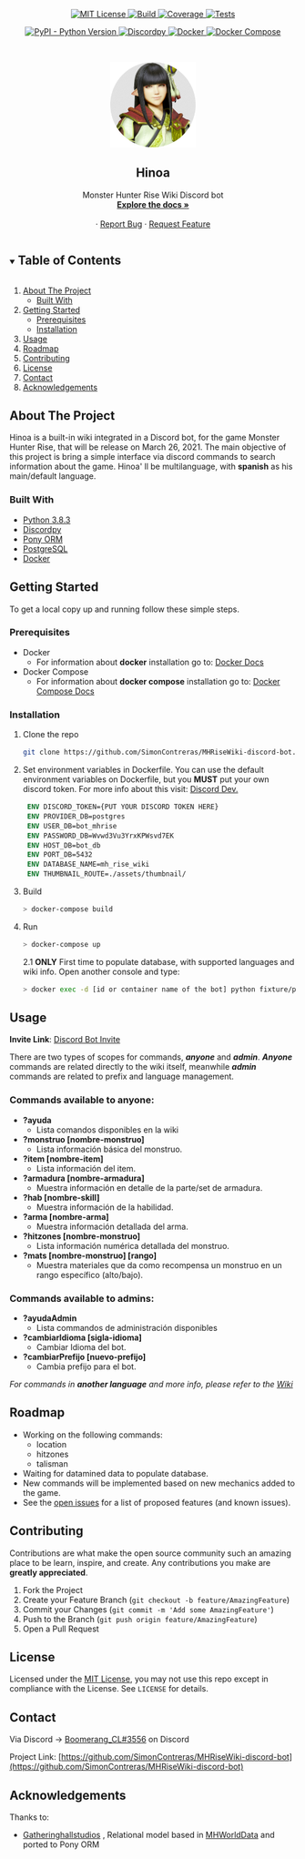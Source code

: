 <!--
*** Thanks for checking out the Best-README-Template. If you have a suggestion
*** that would make this better, please fork the repo and create a pull request
*** or simply open an issue with the tag "enhancement".
*** Thanks again! Now go create something AMAZING! :D
***
***
***
*** To avoid retyping too much info. Do a search and replace for the following:
*** SimonContreras, MHRiseWiki-discord-bot, project_title, project_description
-->



<!-- PROJECT SHIELDS -->
<!--
*** I'm using markdown "reference style" links for readability.
*** Reference links are enclosed in brackets [ ] instead of parentheses ( ).
*** See the bottom of this document for the declaration of the reference variables
*** for contributors-url, forks-url, etc. This is an optional, concise syntax you may use.
*** https://www.markdownguide.org/basic-syntax/#reference-style-links
-->
<p align="center">
  <a href="https://github.com/SimonContreras/MHRiseWiki-discord-bot/blob/main/LICENSE">
    <img src="https://img.shields.io/badge/License-MIT-yellow.svg" alt="MIT License">
  </a>
  <a href="">
    <img src="https://img.shields.io/badge/Build-passing-success" alt="Build">
  </a>
  <a href="">
    <img src="https://img.shields.io/badge/Coverage-30%25-critical" alt="Coverage">
  </a>
   <a href="">
    <img src="https://img.shields.io/badge/Tests-passing-success" alt="Tests">
  </a>
</p>
<p align="center">
  <a href="https://www.python.org/downloads/">
    <img alt="PyPI - Python Version" 
        src="https://img.shields.io/badge/Python-3.8.3-blue">
  </a>
  <a href="https://discordpy.readthedocs.io">
    <img alt="Discordpy" 
        src="https://img.shields.io/badge/Discord-py-blue">
  </a>
  <a href="https://docs.docker.com/">
    <img src="https://img.shields.io/badge/Docker-10.10.5-blue" alt="Docker">
  </a>
   <a href="https://docs.docker.com/compose/">
    <img src="https://img.shields.io/badge/DockerCompose-1.28.5-blue" alt="Docker Compose">
  </a>
</p>



<!-- PROJECT LOGO -->
<br />
<p align="center">
  <a href="https://github.com/SimonContreras/MHRiseWiki-discord-bot">
    <img src="assets/bot-icon/hinoa_circle.png" alt="Logo" width="150" height="150">
  </a>

  <h2 align="center">Hinoa</h2>

  <p align="center">
    Monster Hunter Rise Wiki Discord bot
    <br/>
    <a href="https://github.com/SimonContreras/MHRiseWiki-discord-bot"><strong>Explore the docs »</strong></a>
    <br />
    <br />
    <!--<a href="https://github.com/SimonContreras/MHRiseWiki-discord-bot">View Demo</a>-->
    ·
    <a href="https://github.com/SimonContreras/MHRiseWiki-discord-bot/issues">Report Bug</a>
    ·
    <a href="https://github.com/SimonContreras/MHRiseWiki-discord-bot/issues">Request Feature</a>
  </p>
</p>

<!-- TABLE OF CONTENTS -->
<details open="open">
  <summary><h2 style="display: inline-block">Table of Contents</h2></summary>
  <ol>
    <li>
      <a href="#about-the-project">About The Project</a>
      <ul>
        <li><a href="#built-with">Built With</a></li>
      </ul>
    </li>
    <li>
      <a href="#getting-started">Getting Started</a>
      <ul>
        <li><a href="#prerequisites">Prerequisites</a></li>
        <li><a href="#installation">Installation</a></li>
      </ul>
    </li>
    <li><a href="#usage">Usage</a></li>
    <li><a href="#roadmap">Roadmap</a></li>
    <li><a href="#contributing">Contributing</a></li>
    <li><a href="#license">License</a></li>
    <li><a href="#contact">Contact</a></li>
    <li><a href="#acknowledgements">Acknowledgements</a></li>
  </ol>
</details>

<!-- ABOUT THE PROJECT -->
## About The Project
Hinoa is a built-in wiki integrated in a Discord bot, for the game Monster Hunter Rise, that will be release on March 26, 2021. The main objective of this project is bring a simple interface via discord commands to search information about the game. Hinoa' ll be multilanguage, with **spanish** as his main/default language.

### Built With

* [Python 3.8.3](https://www.python.org/downloads/)
* [Discordpy](https://discordpy.readthedocs.io)
* [Pony ORM](https://docs.ponyorm.org/)
* [PostgreSQL](https://www.postgresql.org/)
* [Docker](https://docs.docker.com/)

<!-- GETTING STARTED -->
## Getting Started

To get a local copy up and running follow these simple steps.

### Prerequisites

* Docker
  - For information about **docker** installation go to: [Docker Docs](https://docs.docker.com/engine/install/) 
* Docker Compose
  - For information about **docker compose** installation go to: [Docker Compose Docs](https://docs.docker.com/compose/install/)
    

### Installation

1. Clone the repo
   ```bash
   git clone https://github.com/SimonContreras/MHRiseWiki-discord-bot.git
   ```
2. Set environment variables in Dockerfile. You can use the default environment variables on Dockerfile, but you **MUST** put your own discord token. For more info about this visit: [Discord Dev.](https://discord.com/developers/docs/intro)
  
   ```Dockerfile
    ENV DISCORD_TOKEN={PUT YOUR DISCORD TOKEN HERE}
    ENV PROVIDER_DB=postgres
    ENV USER_DB=bot_mhrise
    ENV PASSWORD_DB=Wvwd3Vu3YrxKPWsvd7EK
    ENV HOST_DB=bot_db
    ENV PORT_DB=5432
    ENV DATABASE_NAME=mh_rise_wiki
    ENV THUMBNAIL_ROUTE=./assets/thumbnail/
   ```
3. Build
    ```bash
    > docker-compose build
    ```
4. Run
    ```bash
    > docker-compose up
    ```
    2.1 **ONLY** First time to populate database, with supported languages and wiki info. Open another console and type:
    ```bash
    > docker exec -d [id or container name of the bot] python fixture/populate_db.py
    ```

<!-- USAGE EXAMPLES -->
## Usage

**Invite Link**: [Discord Bot Invite](https://discord.com/api/oauth2/authorize?client_id=807761086677385266&permissions=1074192448&scope=bot)

There are two types of scopes for commands, ***anyone*** and ***admin***. ***Anyone*** commands are related directly to the wiki itself, meanwhile ***admin*** commands are related to prefix and language management.
### Commands available to anyone:
* **?ayuda**
  * Lista comandos disponibles en la wiki
* **?monstruo [nombre-monstruo]**
  * Lista información básica del monstruo.
* **?item [nombre-item]**
  * Lista información del item.
* **?armadura [nombre-armadura]**
  * Muestra información en detalle de la parte/set de armadura.
* **?hab [nombre-skill]**
  * Muestra información de la habilidad.
* **?arma [nombre-arma]**
  * Muestra información detallada del arma.
* **?hitzones [nombre-monstruo]**
  * Lista información numérica detallada del monstruo.
* **?mats [nombre-monstruo] [rango]**
  * Muestra materiales que da como recompensa un monstruo en un rango específico (alto/bajo).

### Commands available to admins:

* **?ayudaAdmin**
  * Lista commandos de administración disponibles
* **?cambiarIdioma [sigla-idioma]**
  * Cambiar Idioma del bot.
* **?cambiarPrefijo [nuevo-prefijo]**
  * Cambia prefijo para el bot.

_For commands in **another language** and more info, please refer to the [Wiki](https://github.com/SimonContreras/MHRiseWiki-discord-bot/wiki)_

<!-- ROADMAP -->
## Roadmap
- Working on the following commands:
  -  location 
  -  hitzones
  -  talisman
- Waiting for datamined data to populate database.
- New commands will be implemented based on new mechanics added to the game.
- See the [open issues](https://github.com/SimonContreras/MHRiseWiki-discord-bot/issues) for a list of proposed features (and known issues).

<!-- CONTRIBUTING -->
## Contributing

Contributions are what make the open source community such an amazing place to be learn, inspire, and create. Any contributions you make are **greatly appreciated**.

1. Fork the Project
2. Create your Feature Branch (`git checkout -b feature/AmazingFeature`)
3. Commit your Changes (`git commit -m 'Add some AmazingFeature'`)
4. Push to the Branch (`git push origin feature/AmazingFeature`)
5. Open a Pull Request

<!-- LICENSE -->
## License

Licensed under the [MIT License](https://github.com/SimonContreras/MHRiseWiki-discord-bot/blob/main/LICENSE),
you may not use this repo except in compliance with the License. See `LICENSE` for details.

<!-- CONTACT -->
## Contact

Via Discord -> [Boomerang_CL#3556](https://discord.com/) on Discord

Project Link: [https://github.com/SimonContreras/MHRiseWiki-discord-bot](https://github.com/SimonContreras/MHRiseWiki-discord-bot)

<!-- ACKNOWLEDGEMENTS -->
## Acknowledgements
Thanks to:
* [Gatheringhallstudios](https://github.com/gatheringhallstudios) , Relational model based in [MHWorldData](https://github.com/gatheringhallstudios/MHWorldData) and ported to Pony ORM
